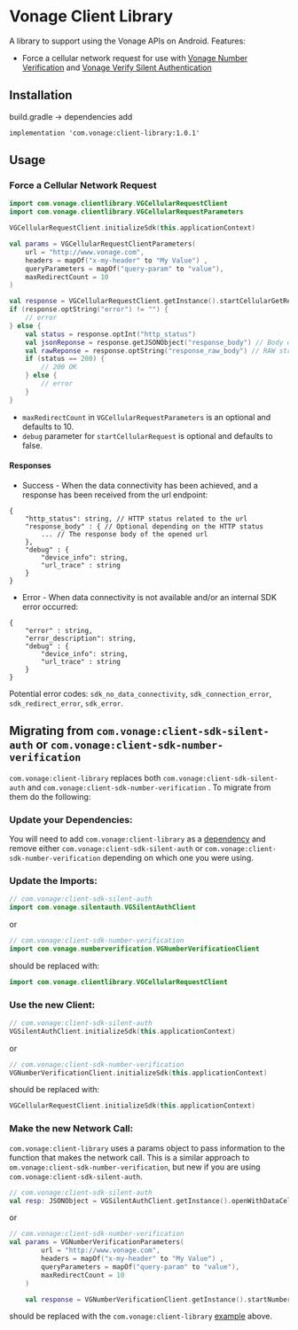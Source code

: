 # Vonage Client Library

A library to support using the Vonage APIs on Android. Features:

* Force a cellular network request for use with [Vonage Number Verification](https://developer.vonage.com/en/number-verification/overview) and [Vonage Verify Silent Authentication](https://developer.vonage.com/en/verify/guides/silent-authentication)

## Installation

build.gradle -> dependencies add

```
implementation 'com.vonage:client-library:1.0.1'
```

## Usage

### Force a Cellular Network Request

```kotlin
import com.vonage.clientlibrary.VGCellularRequestClient
import com.vonage.clientlibrary.VGCellularRequestParameters

VGCellularRequestClient.initializeSdk(this.applicationContext)

val params = VGCellularRequestClientParameters(
    url = "http://www.vonage.com",
    headers = mapOf("x-my-header" to "My Value") ,
    queryParameters = mapOf("query-param" to "value"),
    maxRedirectCount = 10
)

val response = VGCellularRequestClient.getInstance().startCellularGetRequest(params, false)
if (response.optString("error") != "") {
    // error
} else {
    val status = response.optInt("http_status")
    val jsonReponse = response.getJSONObject("response_body") // Body of response parsed to JSON (NULL if not JSON)
    val rawReponse = response.optString("response_raw_body") // RAW string of response body (Only populated if not JSON)
    if (status == 200) {
        // 200 OK
    } else {
        // error
    }
}
```
* `maxRedirectCount` in `VGCellularRequestParameters` is an optional and defaults to 10.
* `debug` parameter for `startCellularRequest` is optional and defaults to false.

#### Responses

* Success - When the data connectivity has been achieved, and a response has been received from the url endpoint:
```
{
    "http_status": string, // HTTP status related to the url
    "response_body" : { // Optional depending on the HTTP status
        ... // The response body of the opened url
    },
    "debug" : {
        "device_info": string, 
        "url_trace" : string
    }
}
```

* Error - When data connectivity is not available and/or an internal SDK error occurred:

```
{
    "error" : string,
    "error_description": string,
    "debug" : {
        "device_info": string, 
        "url_trace" : string
    }
}
```

Potential error codes: `sdk_no_data_connectivity`, `sdk_connection_error`, `sdk_redirect_error`, `sdk_error`.

## Migrating from `com.vonage:client-sdk-silent-auth` or `com.vonage:client-sdk-number-verification`

`com.vonage:client-library` replaces both `com.vonage:client-sdk-silent-auth` and `com.vonage:client-sdk-number-verification`
. To migrate from them do the following:

### Update your Dependencies:

You will need to add `com.vonage:client-library` as a [dependency](#installation) and remove either `com.vonage:client-sdk-silent-auth` or `com.vonage:client-sdk-number-verification`
 depending on which one you were using. 

### Update the Imports:

```kotlin
// com.vonage:client-sdk-silent-auth
import com.vonage.silentauth.VGSilentAuthClient
``` 

or

```kotlin
// com.vonage:client-sdk-number-verification
import com.vonage.numberverification.VGNumberVerificationClient
``` 
 
should be replaced with:

```kotlin
import com.vonage.clientlibrary.VGCellularRequestClient
```

### Use the new Client:

```kotlin
// com.vonage:client-sdk-silent-auth
VGSilentAuthClient.initializeSdk(this.applicationContext)
``` 

or

```kotlin
// com.vonage:client-sdk-number-verification
VGNumberVerificationClient.initializeSdk(this.applicationContext)
``` 
 
should be replaced with:

```kotlin
VGCellularRequestClient.initializeSdk(this.applicationContext)
```

### Make the new Network Call:

`com.vonage:client-library` uses a params object to pass information to the function that makes the network call. This is a similar approach to `om.vonage:client-sdk-number-verification`, but new if you are using `com.vonage:client-sdk-silent-auth`.

```kotlin
// com.vonage:client-sdk-silent-auth
val resp: JSONObject = VGSilentAuthClient.getInstance().openWithDataCellular(URL(endpoint), false)
```

or 

```kotlin
// com.vonage:client-sdk-number-verification
val params = VGNumberVerificationParameters(
        url = "http://www.vonage.com",
        headers = mapOf("x-my-header" to "My Value") ,
        queryParameters = mapOf("query-param" to "value"),
        maxRedirectCount = 10
    )

    val response = VGNumberVerificationClient.getInstance().startNumberVerification(params, true)
```

should be replaced with the `com.vonage:client-library` [example](#force-a-cellular-network-request) above.
